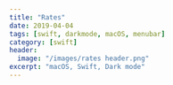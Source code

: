```yaml
---
title: "Rates"
date: 2019-04-04
tags: [swift, darkmode, macOS, menubar]
category: [swift]
header:
  image: "/images/rates header.png"
excerpt: "macOS, Swift, Dark mode"
---
```


